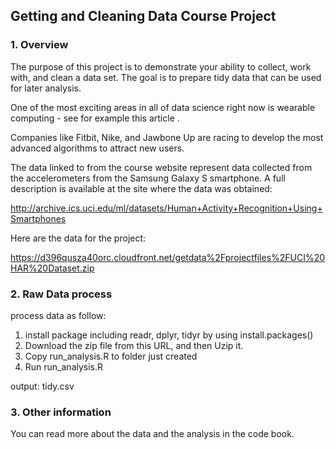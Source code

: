 ## Getting and Cleaning Data Course Project

### 1. Overview

The purpose of this project is to demonstrate your ability to collect, work with, and clean a data set. The goal is to prepare tidy data that can be used for later analysis.

One of the most exciting areas in all of data science right now is wearable computing - see for example this article . 

Companies like Fitbit, Nike, and Jawbone Up are racing to develop the most advanced algorithms to attract new users.

The data linked to from the course website represent data collected from the accelerometers from the Samsung Galaxy S smartphone. A full description is available at the site where the data was obtained: 

http://archive.ics.uci.edu/ml/datasets/Human+Activity+Recognition+Using+Smartphones

Here are the data for the project:

https://d396qusza40orc.cloudfront.net/getdata%2Fprojectfiles%2FUCI%20HAR%20Dataset.zip


### 2. Raw Data process

process data as follow:

1. install package including readr, dplyr, tidyr by using install.packages()
2. Download the zip file from this URL, and then Uzip it.
3. Copy run_analysis.R to folder just created
4. Run run_analysis.R

output: tidy.csv

### 3. Other information

You can read more about the data and the analysis in the code book.
